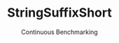 ---
layout: docu
title: StringSuffixShort
subtitle: Continuous Benchmarking
selected: String
expanded: Benchmarking
benchmark: /individual_results/StringSuffixShort.html
---